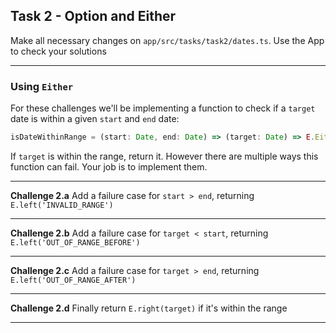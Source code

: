 ## Task 2 - Option and Either

Make all necessary changes on `app/src/tasks/task2/dates.ts`.
Use the App to check your solutions

---

### Using `Either`

For these challenges we'll be implementing a function to check if a `target` date is within a given `start` and `end` date:

```typescript
isDateWithinRange = (start: Date, end: Date) => (target: Date) => E.Either<DateError, Date>
```

If `target` is within the range, return it. However there are multiple ways this function can fail. Your job is to implement them.

---

**Challenge 2.a**
Add a failure case for `start > end`, returning `E.left('INVALID_RANGE')`

---

**Challenge 2.b**
Add a failure case for `target < start`, returning `E.left('OUT_OF_RANGE_BEFORE')`

---

**Challenge 2.c**
Add a failure case for `target > end`, returning `E.left('OUT_OF_RANGE_AFTER')`

---

**Challenge 2.d**
Finally return `E.right(target)` if it's within the range

---